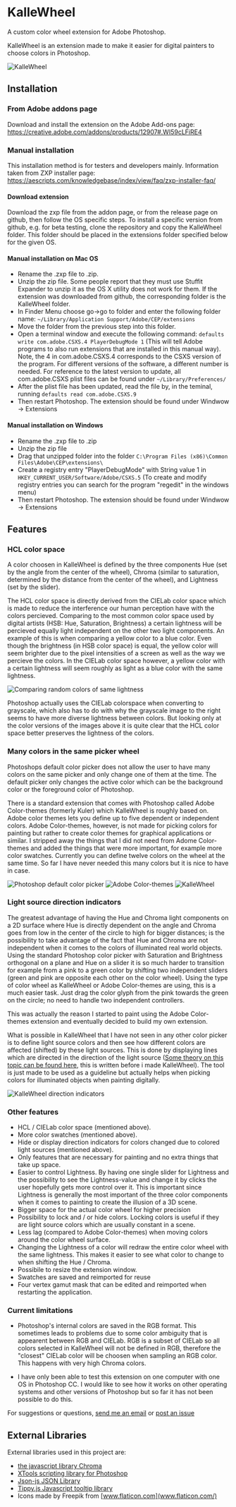 # KalleWheel
A custom color wheel extension for Adobe Photoshop.

KalleWheel is an extension made to make it easier for digital painters to choose colors in
Photoshop.

![](doc_images/kallewheel.png "KalleWheel")

## Installation

### From Adobe addons page
Download and install the extension on the Adobe Add-ons page: https://creative.adobe.com/addons/products/12907#.WI59cLFiRE4

### Manual installation

This installation method is for testers and developers mainly. Information taken from ZXP installer page: https://aescripts.com/knowledgebase/index/view/faq/zxp-installer-faq/

#### Download extension

Download the zxp file from the addon page, or from the release page on github, then follow the OS specific steps. To install a specific version from github, e.g. for beta testing, clone the repository and copy the KalleWheel folder. This folder should be placed in the extensions folder specified below for the given OS.

#### Manual installation on Mac OS

* Rename the .zxp file to .zip.
* Unzip the zip file. Some people report that they must use Stuffit Expander to unzip it as the OS X utility does not work for them.
    If the extension was downloaded from github, the corresponding folder is the KalleWheel folder.
* In Finder Menu choose go->go to folder and enter the following folder name: `~/Library/Application Support/Adobe/CEP/extensions`
* Move the folder from the previous step into this folder.
* Open a terminal window and execute the following command: `defaults write com.adobe.CSXS.4 PlayerDebugMode 1`
    (This will tell Adobe programs to also run extensions that are installed in this manual way).
    Note, the 4 in com.adobe.CSXS.4 corresponds to the CSXS version of the program. For different versions of the software, a different number is needed. For reference to the latest version to update, all com.adobe.CSXS plist files can be found under `~/Library/Preferences/`
* After the plist file has been updated, read the file by, in the teminal, running `defaults read com.adobe.CSXS.9`
* Then restart Photoshop. The extension should be found under Windwow -> Extensions

#### Manual installation on Windows

* Rename the .zxp file to .zip
* Unzip the zip file
* Drag that unzipped folder into the folder `C:\Program Files (x86)\Common Files\Adobe\CEP\extensions\`
* Create a registry entry "PlayerDebugMode" with String value 1 in `HKEY_CURRENT_USER/Software/Adobe/CSXS.5`
    (To create and modify registry entries you can search for the program "regedit" in the windows menu)
* Then restart Photoshop. The extension should be found under Windwow -> Extensions

## Features

### HCL color space

A color choosen in KalleWheel is defined by the three components Hue (set by the angle from the center of the wheel), Chroma (similar to saturation, determined by the distance from the center of the wheel), and Lightness (set by the slider).

The HCL color space is directly derived from the CIELab color space which is made to reduce the interference our human perception have with the colors percieved. Comparing to the most common color space used by digital artists (HSB: Hue, Saturation, Brightness) a certain lightness will be percieved equally light independent on the other two light components. An example of this is when comparing a yellow color to a blue color. Even though the brightness (in HSB color space) is equal, the yellow color will seem brighter due to the pixel intensities of a screen as well as the way we percieve the colors. In the CIELab color space however, a yellow color with a certain lightness will seem roughly as light as a blue color with the same lightness.

![](doc_images/random_colors.png "Comparing random colors of same lightness")

Photoshop actually uses the CIELab colorspace when converting to grayscale, which also has to do with why the grayscale image to the right seems to have more diverse lightness between colors. But looking only at the color versions of the images above it is quite clear that the HCL color space better preserves the lightness of the colors. 

### Many colors in the same picker wheel

Photoshops default color picker does not allow the user to have many colors on the same picker and only change one of them at the time. The default picker only changes the active color which can be the background color or the foreground color of Photoshop.

There is a standard extension that comes with Photoshop called Adobe Color-themes (formerly Kuler) which KalleWheel is roughly based on. Adobe color themes lets you define up to five dependent or independent colors. Adobe Color-themes, however, is not made for picking colors for painting but rather to create color themes for graphical applications or similar. I stripped away the things that I did not need from Adome Color-themes and added the things that were more important, for example more color swatches. Currently you can define twelve colors on the wheel at the same time. So far I have never needed this many colors but it is nice to have in case.

![](doc_images/swatches1.png "Photoshop default color picker")
![](doc_images/swatches2.png "Adobe Color-themes")
![](doc_images/swatches4.png "KalleWheel")

### Light source direction indicators

The greatest advantage of having the Hue and Chroma light components on a 2D surface where Hue is directly dependent on the angle and Chroma goes from low in the center of the circle to high for bigger distances; is the possibility to take advantage of the fact that Hue and Chroma are not independent when it comes to the colors of illuminated real world objects. Using the standard Photoshop color picker with Saturation and Brightness orthogonal on a plane and Hue on a slider it is so much harder to transition for example from a pink to a green color by shifting two independent sliders (green and pink are opposite each other on the color wheel). Using the type of color wheel as KalleWheel or Adobe Color-themes are using, this is a much easier task. Just drag the color glyph from the pink towards the green on the circle; no need to handle two independent controllers.

This was actually the reason I started to paint using the Adobe Color-themes extension and eventually decided to build my own extension.

What is possible in KalleWheel that I have not seen in any other color picker is to define light source colors and then see how different colors are affected (shifted) by these light sources. This is done by displaying lines which are directed in the direction of the light source ([Some theory on this topic can be found here](http://kbladin.se/tools/color_changes.php), this is written before i made KalleWheel). The tool is just made to be used as a guideline but actually helps when picking colors for illuminated objects when painting digitally.

![](doc_images/directions.png "KalleWheel direction indicators")

### Other features

* HCL / CIELab color space (mentioned above).
* More color swatches (mentioned above).
* Hide or display direction indicators for colors changed due to colored light sources (mentioned above).
* Only features that are necessary for painting and no extra things that take up space.
* Easier to control Lightness. By having one single slider for Lightness and the possibility to see the Lightness-value and change it by clicks the user hopefully gets more control over it. This is important since Lightness is generally the most important of the three color components when it comes to painting to create the illusion of a 3D scene.
* Bigger space for the actual color wheel for higher precision
* Possibility to lock and / or hide colors. Locking colors is useful if they are light source colors which are usually constant in a scene.
* Less lag (compared to Adobe Color-themes) when moving colors around the color wheel surface.
* Changing the Lightness of a color will redraw the entire color wheel with the same lightness. This makes it easier to see what color to change to when shifting the Hue / Chroma.
* Possibile to resize the extension window.
* Swatches are saved and reimported for reuse
* Four vertex gamut mask that can be edited and reimported when restarting the application.

### Current limitations

* Photoshop's internal colors are saved in the RGB format. This sometimes leads to problems due to some color ambiguity that is appearent between RGB and CIELab. RGB is a subset of CIELab so all colors selected in KalleWheel will not be defined in RGB, therefore the "closest" CIELab color will be choosen when sampling an RGB color. This happens with very high Chroma colors.

* I have only been able to test this extension on one computer with one OS in Photoshop CC. I would like to see how it works on other operating systems and other versions of Photoshop but so far it has not been possible to do this.

For suggestions or questions, [send me an email](mailto:kallebladin@gmail.com) or [post an issue](https://github.com/kbladin/KalleWheel/issues)

## External Libraries

External libraries used in this project are:

* [the javascript library Chroma](https://github.com/gka/chroma.js/)
* [XTools scripting library for Photoshop](http://ps-scripts.sourceforge.net/xtools.html)
* [Json-js JSON Library](https://github.com/douglascrockford/JSON-js)
* [Tippy.js Javascript tooltip library](https://atomiks.github.io/tippyjs/)
* Icons made by Freepik from [www.flaticon.com](www.flaticon.com/)
